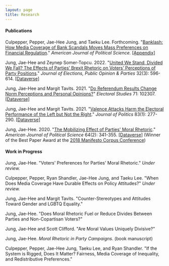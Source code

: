 ```yaml
---
layout: page
title: Research
---
```


#### Publications

Culpepper, Pepper, Jae-Hee Jung, and Taeku Lee. Forthcoming. "[Banklash: How Media Coverage of Bank Scandals Moves Mass Preferences on
Financial Regulation](https://www.dropbox.com/s/t6vul0oacendscf/CJL_banklash.pdf?dl=0)." _American Journal of Political Science._ [[Appendix]](https://www.dropbox.com/s/95g8zb25isza1bc/CJL_banklash_OA.pdf?dl=0)

Jung, Jae-Hee and Zeynep Somer-Topcu. 2022. "[United We Stand, Divided We Fall? The Effects of Parties’ Brexit Rhetoric on Voters’ Perceptions of Party Positions](https://doi.org/10.1080/17457289.2020.1839470)." _Journal of Elections, Public Opinion & Parties_ 32(3): 596-614. [[Dataverse]](https://dataverse.harvard.edu/dataset.xhtml?persistentId=doi:10.7910/DVN/JJXQLF)

Jung, Jae-Hee and Margit Tavits. 2021. "[Do Referendum Results Change Norm Perceptions and Personal Opinions?](https://www.sciencedirect.com/science/article/pii/S0261379421000287)" _Electoral Studies_ 71: 102307. [[Dataverse]](https://dataverse.harvard.edu/dataset.xhtml?persistentId=doi:10.7910/DVN/YHOCO8)

Jung, Jae-Hee and Margit Tavits. 2021. "[Valence Attacks Harm the Electoral Performance of the Left but Not the Right](https://doi.org/10.1086/709299)." _Journal of Politics_ 83(1): 277-290. [[Dataverse]](https://dataverse.harvard.edu/dataset.xhtml;jsessionid=6be1e4de9fa24c22a5b7981e7e1d?persistentId=doi%3A10.7910%2FDVN%2FHMI4WY&version=&q=&fileTypeGroupFacet=&fileAccess=Public&fileSortField=type)

Jung, Jae-Hee. 2020. "[The Mobilizing Effect of Parties' Moral Rhetoric](https://onlinelibrary.wiley.com/doi/full/10.1111/ajps.12476)." _American Journal of Political Science_ 64(2): 341-355. [[Dataverse]](https://dataverse.harvard.edu/dataset.xhtml?persistentId=doi:10.7910/DVN/6KPFOK) (Winner of the Best Paper Award at the [2018 Manifesto Corpus Conference](https://manifesto-project.wzb.eu/conference-2018))

#### Work in Progress

Jung, Jae-Hee. "Voters' Preferences for Parties' Moral Rhetoric." _Under review._

Culpepper, Pepper, Ryan Shandler, Jae-Hee Jung, and Taeku Lee. "When Does Media Coverage Have Durable Effects on Policy Attitudes?" _Under review._

Jung, Jae-Hee and Margit Tavits. "Counter-Stereotypes and Attitudes Toward Gender and LGBTQ Equality."

Jung, Jae-Hee. "Does Moral Rhetoric Fuel or Reduce Divides Between Parties and Non-Copartisan Voters?" 

Jung, Jae-Hee and Scott Clifford. "Are Moral Values Uniquely Divisive?"

Jung, Jae-Hee. _Moral Rhetoric in Party Campaigns_. (book manuscript)

Culpepper, Pepper, Jae-Hee Jung, Taeku Lee, and Ryan Shandler. "If the System is Rigged, Does It Matter? Fairness, Media Coverage of Inequality, and Redistributive Preferences."

